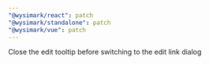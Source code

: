 ```yaml
---
"@wysimark/react": patch
"@wysimark/standalone": patch
"@wysimark/vue": patch
---
```


Close the edit tooltip before switching to the edit link dialog
